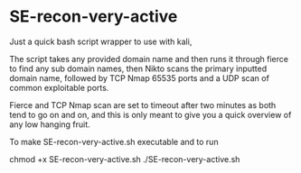 # SE-recon-very-active

Just a quick bash script wrapper to use with kali, 

The script takes any provided domain name and then runs it through fierce to find any sub domain names, then Nikto scans the primary inputted domain name, followed by TCP Nmap 65535 ports and a UDP scan of common exploitable ports. 

Fierce and TCP Nmap scan are set to timeout after two minutes as both tend to go on and on, and this is only meant to give you a quick overview of any low hanging fruit.

To make SE-recon-very-active.sh executable and to run

chmod +x SE-recon-very-active.sh
./SE-recon-very-active.sh
